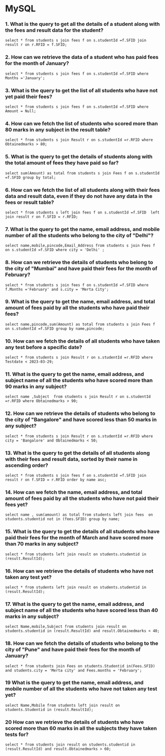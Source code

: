 # MySQL

### 1. What is the query to get all the details of a student along with the fees and result data for the student?

```
select * from students s join fees f on s.studentId =f.SFID join result r on r.RFID = f.SFID;

```

### 2. How can we retrieve the data of a student who has paid fees for the month of January?

```
select * from students s join fees f on s.studentId =f.SFID where Months ='January';

```

### 3. What is the query to get the list of all students who have not yet paid their fees?

```
select * from students s join fees f on s.studentId =f.SFID where Amount = Null;

```

### 4. How can we fetch the list of students who scored more than 80 marks in any subject in the result table?

```
select * from students s join Result r on s.studentId =r.RFID where Obtainedmarks > 80;

```

### 5. What is the query to get the details of students along with the total amount of fees they have paid so far?

```
select sum(Amount) as total from students s join Fees f on s.studentId =f.SFID group by total;

```

### 6. How can we fetch the list of all students along with their fees data and result data, even if they do not have any data in the fees or result table?

```
select * from students s left join fees f on s.studentId =f.SFID  left join result r on f.SFID = r.RFID;

```

### 7. What is the query to get the name, email address, and mobile number of all the students who belong to the city of "Delhi"?

```
select name,mobile,pincode,Email_Address from students s join Fees f on s.studentId =f.SFID where city = 'Delhi' ;

```

### 8. How can we retrieve the details of students who belong to the city of "Mumbai" and have paid their fees for the month of February?

```
select * from students s join fees f on s.studentId =f.SFID where f.Months ='February' and s.city = 'Merta City';

```

### 9. What is the query to get the name, email address, and total amount of fees paid by all the students who have paid their fees?

```
select name,pincode,sum(Amount) as total from students s join Fees f on s.studentId =f.SFID group by name,pincode;

```

### 10. How can we fetch the details of all students who have taken any test before a specific date?

```
select * from students s join Result r on s.studentId =r.RFID where Testdate < 2023-03-29;

```

### 11. What is the query to get the name, email address, and subject name of all the students who have scored more than 90 marks in any subject?

```
select name ,Subject  from students s join Result r on s.studentId =r.RFID where Obtainedmarks > 90;

```

### 12. How can we retrieve the details of students who belong to the city of "Bangalore" and have scored less than 50 marks in any subject?

```
select * from students s join Result r on s.studentId =r.RFID where city = 'Bangalore' and Obtainedmarks < 50;

```

### 13. What is the query to get the details of all students along with their fees and result data, sorted by their name in ascending order?

```
select * from students s join fees f on s.studentId =f.SFID join result r on f.SFID = r.RFID order by name asc;

```

### 14. How can we fetch the name, email address, and total amount of fees paid by all the students who have not paid their fees yet?

```
select name , sum(amount) as total from students left join fees  on students.studentid not in (fees.SFID) group by name;

```

### 15. What is the query to get the details of all students who have paid their fees for the month of March and have scored more than 70 marks in any subject?

```
select * from students left join result on students.studentid in (result.ResultId);

```

### 16. How can we retrieve the details of students who have not taken any test yet?

```
select * from students left join result on students.studentid in (result.ResultId);

```

### 17. What is the query to get the name, email address, and subject name of all the students who have scored less than 40 marks in any subject?

```
select Name,mobile,Subject from students join result on students.studentid in (result.ResultId) and result.Obtainedmarks < 40;

```

### 18. How can we fetch the details of students who belong to the city of "Pune" and have paid their fees for the month of January?

```
select * from students join Fees on students.Studentid in(Fees.SFID) and students.city = 'Merta city' and Fees.months = 'February';

```

### 19 What is the query to get the name, email address, and mobile number of all the students who have not taken any test yet?

```
select Name,Mobile from students left join result on students.Studentid in (result.ResultId);

```

### 20 How can we retrieve the details of students who have scored more than 60 marks in all the subjects they have taken tests for?

```
select * from students join result on students.studentid in (result.ResultId) and result.Obtainedmarks > 60;

```
